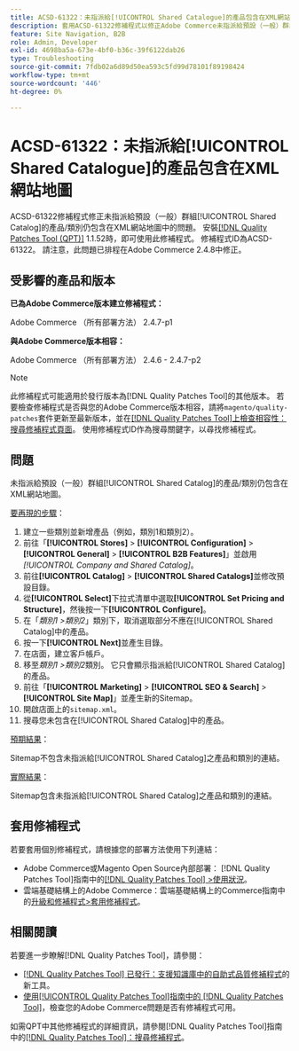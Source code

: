 ```yaml
---
title: ACSD-61322：未指派給[!UICONTROL Shared Catalogue]的產品包含在XML網站地圖
description: 套用ACSD-61322修補程式以修正Adobe Commerce未指派給預設（一般）群組[!UICONTROL Shared Catalog]的產品/類別仍包含在XML網站地圖中的問題。
feature: Site Navigation, B2B
role: Admin, Developer
exl-id: 4698ba5a-673e-4bf0-b36c-39f6122dab26
type: Troubleshooting
source-git-commit: 7fdb02a6d89d50ea593c5fd99d78101f89198424
workflow-type: tm+mt
source-wordcount: '446'
ht-degree: 0%

---
```


# ACSD-61322：未指派給[!UICONTROL Shared Catalogue]的產品包含在XML網站地圖

ACSD-61322修補程式修正未指派給預設（一般）群組[!UICONTROL Shared Catalog]的產品/類別仍包含在XML網站地圖中的問題。 安裝[[!DNL Quality Patches Tool (QPT)]](https://experienceleague.adobe.com/zh-hant/docs/commerce-operations/tools/quality-patches-tool/quality-patches-tool-to-self-serve-quality-patches) 1.1.52時，即可使用此修補程式。 修補程式ID為ACSD-61322。 請注意，此問題已排程在Adobe Commerce 2.4.8中修正。

## 受影響的產品和版本

**已為Adobe Commerce版本建立修補程式：**

Adobe Commerce （所有部署方法） 2.4.7-p1

**與Adobe Commerce版本相容：**

Adobe Commerce （所有部署方法） 2.4.6 - 2.4.7-p2

>[!NOTE]
>
>此修補程式可能適用於發行版本為[!DNL Quality Patches Tool]的其他版本。 若要檢查修補程式是否與您的Adobe Commerce版本相容，請將`magento/quality-patches`套件更新至最新版本，並在[[!DNL Quality Patches Tool]上檢查相容性：搜尋修補程式頁面](https://experienceleague.adobe.com/tools/commerce-quality-patches/index.html?lang=zh-Hant)。 使用修補程式ID作為搜尋關鍵字，以尋找修補程式。

## 問題

未指派給預設（一般）群組[!UICONTROL Shared Catalog]的產品/類別仍包含在XML網站地圖。

<u>要再現的步驟</u>：

1. 建立一些類別並新增產品（例如，類別1和類別2）。
1. 前往「**[!UICONTROL Stores]** > **[!UICONTROL Configuration]** > **[!UICONTROL General]** > **[!UICONTROL B2B Features]**」並啟用&#x200B;*[!UICONTROL Company and Shared Catalog]*。
1. 前往&#x200B;**[!UICONTROL Catalog]** > **[!UICONTROL Shared Catalogs]**&#x200B;並修改預設目錄。
1. 從&#x200B;**[!UICONTROL Select]**&#x200B;下拉式清單中選取&#x200B;**[!UICONTROL Set Pricing and Structure]**，然後按一下&#x200B;**[!UICONTROL Configure]**。
1. 在「*類別1 >類別2*」類別下，取消選取部分不應在[!UICONTROL Shared Catalog]中的產品。
1. 按一下&#x200B;**[!UICONTROL Next]**&#x200B;並產生目錄。
1. 在店面，建立客戶帳戶。
1. 移至&#x200B;*類別1 >類別2*&#x200B;類別。 它只會顯示指派給[!UICONTROL Shared Catalog]的產品。
1. 前往「**[!UICONTROL Marketing]** > **[!UICONTROL SEO & Search]** > **[!UICONTROL Site Map]**」並產生新的Sitemap。
1. 開啟店面上的`sitemap.xml`。
1. 搜尋您未包含在[!UICONTROL Shared Catalog]中的產品。

<u>預期結果</u>：

Sitemap不包含未指派給[!UICONTROL Shared Catalog]之產品和類別的連結。

<u>實際結果</u>：

Sitemap包含未指派給[!UICONTROL Shared Catalog]之產品和類別的連結。

## 套用修補程式

若要套用個別修補程式，請根據您的部署方法使用下列連結：

* Adobe Commerce或Magento Open Source內部部署： [!DNL Quality Patches Tool]指南中的[[!DNL Quality Patches Tool] >使用狀況](/help/tools/quality-patches-tool/usage.md)。
* 雲端基礎結構上的Adobe Commerce：雲端基礎結構上的Commerce指南中的[升級和修補程式>套用修補程式](https://experienceleague.adobe.com/docs/commerce-cloud-service/user-guide/develop/upgrade/apply-patches.html?lang=zh-Hant)。

## 相關閱讀

若要進一步瞭解[!DNL Quality Patches Tool]，請參閱：

* [[!DNL Quality Patches Tool] 已發行：支援知識庫中的自助式品質修補程式](https://experienceleague.adobe.com/zh-hant/docs/commerce-operations/tools/quality-patches-tool/quality-patches-tool-to-self-serve-quality-patches)的新工具。
* [使用[!UICONTROL Quality Patches Tool]指南中的 [!DNL Quality Patches Tool]](/help/tools/quality-patches-tool/patches-available-in-qpt/check-patch-for-magento-issue-with-magento-quality-patches.md)，檢查您的Adobe Commerce問題是否有修補程式可用。


如需QPT中其他修補程式的詳細資訊，請參閱[!DNL Quality Patches Tool]指南中的[[!DNL Quality Patches Tool]：搜尋修補程式](https://experienceleague.adobe.com/tools/commerce-quality-patches/index.html?lang=zh-Hant)。
